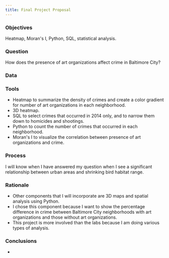 ```yaml
---
title: Final Project Proposal
---
```


### Objectives
Heatmap, Moran's I, Python, SQL, statistical analysis.

### Question
How does the presence of art organizations affect crime in Baltimore City?

### Data


### Tools
* Heatmap to summarize the density of crimes and create a color gradient for number of art organizations in each neighborhood.
* 3D heatmap.
* SQL to select crimes that occurred in 2014 only, and to narrow them down to homicides and shootings.
* Python to count the number of crimes that occurred in each neighborhood.
* Moran's I to visualize the correlation between presence of art organizations and crime.

### Process
I will know when I have answered my question when I see a significant relationship between urban areas and shrinking bird habitat range.

### Rationale
* Other components that I will incorporate are 3D maps and spatial analysis using Python.
* I chose this component because I want to show the percentage difference in crime between Baltimore City neighborhoods with
art organizations and those without art organizations.
* This project is more involved than the labs because I am doing various types of analysis.

### Conclusions
* 
